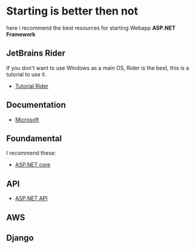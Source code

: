 # Starting is better then not

here i recommend the best resources for starting Webapp **ASP.NET Framework**
## JetBrains Rider
If you don't want to use Windows as a main OS, Rider is the best, this is a tutorial to use it.
- [Tutorial Rider](https://youtu.be/r-DbaM2IE8g?si=eQHYyKApb6FNLJQW)

## Documentation
- [Microsoft](https://learn.microsoft.com/en-us/aspnet/core/?view=aspnetcore-9.0)

## Foundamental
I recommend these:
- [ASP.NET core](https://youtu.be/uhI62SkJUXU?si=rgSOHh63QSxyuNNy)
## API
- [ASP.NET API](https://youtu.be/tIXbua3zqU8?si=JE5gmTwBl1P_PMOF)

## AWS

## Django



